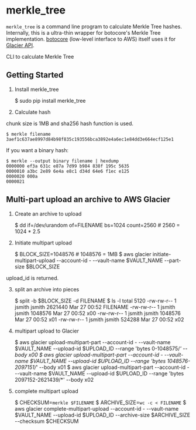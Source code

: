 # merkle_tree

`merkle_tree` is a command line program to calculate Merkle Tree hashes.
Internally, this is a ultra-thin wrapper for botocore's Merkle Tree implementation.
[botocore](https://github.com/boto/botocore) (low-level interface to AWS) itself uses it for
[Glacier API]( http://docs.aws.amazon.com/amazonglacier/latest/dev/checksum-calculations.html).

CLI to calculate Merkle Tree

## Getting Started

1. Install merkle_tree

    $ sudo pip install merkle_tree

2. Calculate hash

chunk size is 1MB and sha256 hash function is used.

    $ merkle filename
    3aef1c637ae8997d84b98f835c193556bca3892e4a6ec1e84dd3e664ecf125e1

If you want a binary hash:

    $ merkle --output binary filename | hexdump
    0000000 ef3a 631c e87a 7d99 b984 838f 195c 5635
    0000010 a3bc 2e89 6e4a e8c1 d34d 64e6 f1ec e125
    0000020 000a
    0000021


## Multi-part upload an archive to AWS Glacier


1. Create an archive to upload

    $ dd if=/dev/urandom of=FILENAME  bs=1024 count=2560 # 2560 = 1024 * 2.5

2. Initiate multipart upload

    $ BLOCK_SIZE=1048576 # 1048576 = 1MB
    $ aws glacier initiate-multipart-upload --account-id - --vault-name $VAULT_NAME --part-size $BLOCK_SIZE

upload_id is returned.

3. split an archive into pieces

    $ split -b $BLOCK_SIZE -d FILENAME 
    $ ls -l
    total 5120
    -rw-rw-r-- 1 jsmith jsmith 2621440 Mar 27 00:52 FILENAME
    -rw-rw-r-- 1 jsmith jsmith 1048576 Mar 27 00:52 x00
    -rw-rw-r-- 1 jsmith jsmith 1048576 Mar 27 00:52 x01
    -rw-rw-r-- 1 jsmith jsmith  524288 Mar 27 00:52 x02

4. multipart upload to Glacier

    $ aws glacier upload-multipart-part --account-id - --vault-name $VAULT_NAME --upload-id $UPLOAD_ID --range 'bytes 0-1048575/*' --body x00
    $ aws glacier upload-multipart-part --account-id - --vault-name $VAULT_NAME --upload-id $UPLOAD_ID --range 'bytes 1048576-2097151/*' --body x01
    $ aws glacier upload-multipart-part --account-id - --vault-name $VAULT_NAME --upload-id $UPLOAD_ID --range 'bytes 2097152-2621439/*' --body x02

5. complete multipart upload

    $ CHECKSUM=`merkle $FILENAME`
    $ ARCHIVE_SIZE=`wc -c < FILENAME`
    $ aws glacier complete-multipart-upload --account-id - --vault-name $VAULT_NAME --upload-id $UPLOAD_ID --archive-size $ARCHIVE_SIZE --checksum $CHECKSUM

